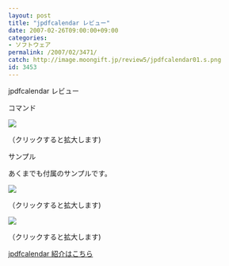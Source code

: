 ```yaml
---
layout: post
title: "jpdfcalendar レビュー"
date: 2007-02-26T09:00:00+09:00
categories:
- ソフトウェア
permalink: /2007/02/3471/
catch: http://image.moongift.jp/review5/jpdfcalendar01.s.png
id: 3453
---
```

jpdfcalendar レビュー  
<!--more-->

コマンド

  

[![](http://image.moongift.jp/review5/jpdfcalendar02.s.png)](http://image.moongift.jp/review5/jpdfcalendar02.png)  
  
（クリックすると拡大します)

  

サンプル

  

あくまでも付属のサンプルです。

  

[![](http://image.moongift.jp/review5/jpdfcalendar01.s.png)](http://image.moongift.jp/review5/jpdfcalendar01.png)  
  
（クリックすると拡大します)

  

[![](http://image.moongift.jp/review5/jpdfcalendar03.s.png)](http://image.moongift.jp/review5/jpdfcalendar03.png)  
  
（クリックすると拡大します)

  

[jpdfcalendar 紹介はこちら](http://oss.moongift.jp/intro/i-3470.html)

